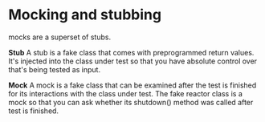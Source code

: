 # Mocking and stubbing
mocks are a superset of stubs.

**Stub**
A stub is a fake class that comes with preprogrammed return values.
It's injected into the class under test so that you have absolute control over that's being tested as input.

**Mock**
A mock is a fake class that can be examined after the test is finished for its interactions with the class under test.
The fake reactor class is a mock so that you can ask whether its shutdown() method was called after test is finished.
